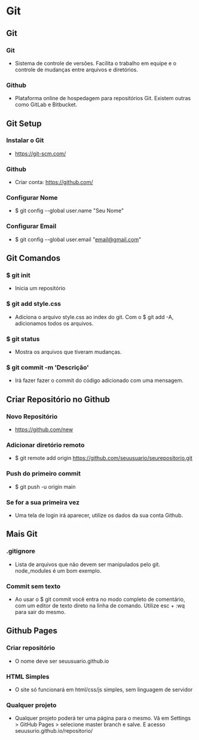 # Git

## Git

### Git
* Sistema de controle de versões. Facilita o trabalho em equipe e o controle de mudanças entre arquivos e diretórios.

### Github
* Plataforma online de hospedagem para repositórios Git. Existem outras como GitLab e Bitbucket.

## Git Setup

### Instalar o Git
* https://git-scm.com/

### Github
* Criar conta: https://github.com/

### Configurar Nome
* $ git config --global user.name "Seu Nome"

### Configurar Email
* $ git config --global user.email "email@gmail.com"

## Git Comandos
### $ git init
* Inicia um repositório

### $ git add style.css
* Adiciona o arquivo style.css ao index do git. Com o $ git add -A, adicionamos todos os arquivos.

### $ git status
* Mostra os arquivos que tiveram mudanças.

### $ git commit -m 'Descrição'
* Irá fazer fazer o commit do código adicionado com uma mensagem.

## Criar Repositório no Github

### Novo Repositório
* https://github.com/new

### Adicionar diretório remoto
* $ git remote add origin https://github.com/seuusuario/seurepositorio.git

### Push do primeiro commit
* $ git push -u origin main

### Se for a sua primeira vez
* Uma tela de login irá aparecer, utilize os dados da sua conta Github.

## Mais Git

### .gitignore
* Lista de arquivos que não devem ser manipulados pelo git. node_modules é um bom exemplo.

### Commit sem texto
* Ao usar o $ git commit você entra no modo completo de comentário, com um editor de texto direto na linha de comando. Utilize esc + :wq para sair do mesmo.

## Github Pages
### Criar repositório
* O nome deve ser seuusuario.github.io

### HTML Simples
* O site só funcionará em html/css/js simples, sem linguagem de servidor

### Qualquer projeto
* Qualquer projeto poderá ter uma página para o mesmo. Vá em Settings > GitHub Pages > selecione master branch e salve. E acesso seuusurio.github.io/repositorio/
